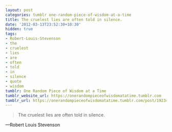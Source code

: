 ```yaml
---
layout: post
categories: tumblr one-random-piece-of-wisdom-at-a-time
title: The cruelest lies are often told in silence.
date: '2012-03-13T23:52:30+10:30'
hidden: true
tags:
- Robert-Louis-Stevenson
- the
- cruelest
- lies
- are
- often
- told
- in
- silence
- quote
- wisdom
tumblr: One Random Piece of Wisdom at a Time
tumblr_website_url: https://onerandompieceofwisdomatatime.tumblr.com
tumblr_url: https://onerandompieceofwisdomatatime.tumblr.com/post/19234073260/the-cruelest-lies-are-often-told-in-silence
---
```

> The cruelest lies are often told in silence.

—Robert Louis Stevenson
